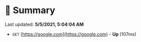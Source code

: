 # 📖 Summary
Last updated: **5/5/2021, 5:04:04 AM**

- `GET` [https://google.com](https://google.com) - **Up** (107ms)
